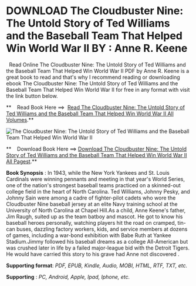  **DOWNLOAD The Cloudbuster Nine: The Untold Story of Ted Williams and the Baseball Team That Helped Win World War II BY : Anne R. Keene**
=========================================================================================================================================

  Read Online The Cloudbuster Nine: The Untold Story of Ted Williams and the Baseball Team That Helped Win World War II PDF by Anne R. Keene is a great book to read and that's why I recommend reading or downloading ebook The Cloudbuster Nine: The Untold Story of Ted Williams and the Baseball Team That Helped Win World War II for free in any format with visit the link button below.

**    Read Book Here ==>  [Read The Cloudbuster Nine: The Untold Story of Ted Williams and the Baseball Team That Helped Win World War II All Volumes](https://goodreadbook.site/?book=1683583620).**

![The Cloudbuster Nine: The Untold Story of Ted Williams and the Baseball Team That Helped Win World War II](https://i.gr-assets.com/images/S/compressed.photo.goodreads.com/books/1594673182l/54500562.jpg)

**    Download Book Here ==> [Download The Cloudbuster Nine: The Untold Story of Ted Williams and the Baseball Team That Helped Win World War II All Pagest](https://goodreadbook.site/?book=1683583620).**

**Book Synopsis** : In 1943, while the New York Yankees and St. Louis Cardinals were winning pennants and meeting in that year's World Series, one of the nation's strongest baseball teams practiced on a skinned-out college field in the heart of North Carolina. Ted Williams, Johnny Pesky, and Johnny Sain were among a cadre of fighter-pilot cadets who wore the Cloudbuster Nine baseball jersey at an elite Navy training school at the University of North Carolina at Chapel Hill.As a child, Anne Keene's father, Jim Raugh, suited up as the team batboy and mascot. He got to know his baseball heroes personally, watching players hit the road on cramped, tin-can buses, dazzling factory workers, kids, and service members at dozens of games, including a war-bond exhibition with Babe Ruth at Yankee Stadium.Jimmy followed his baseball dreams as a college All-American but was crushed later in life by a failed major-league bid with the Detroit Tigers. He would have carried this story to his grave had Anne not discovered .

**Supporting format**: _PDF, EPUB, Kindle, Audio, MOBI, HTML, RTF, TXT, etc._

**Supporting** : _PC, Android, Apple, Ipad, Iphone, etc._